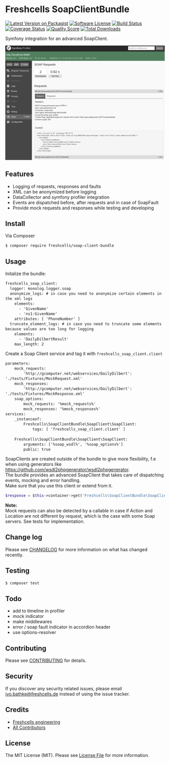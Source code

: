 # Freshcells SoapClientBundle

[![Latest Version on Packagist][ico-version]][link-packagist]
[![Software License][ico-license]](LICENSE.md)
[![Build Status][ico-travis]][link-travis]
[![Coverage Status][ico-scrutinizer]][link-scrutinizer]
[![Quality Score][ico-code-quality]][link-code-quality]
[![Total Downloads][ico-downloads]][link-downloads]

Symfony integration for an advanced SoapClient.

![Profiler](/freshcells_soap_client_bundle_profiler.png?raw=true "Profiler Soap Client Bundle")

## Features
- Logging of requests, responses and faults
- XML can be anonymized before logging
- DataCollector and symfony profiler integration
- Events are dispatched before, after requests and in case of SoapFault
- Provide mock requests and responses while testing and developing

## Install

Via Composer

``` bash
$ composer require freshcells/soap-client-bundle
```

## Usage

Initalize the bundle:

    freshcells_soap_client:
      logger: monolog.logger.soap
      anonymize_logs: # in case you need to anonymize certain elements in the xml logs
        elements:
          - 'GivenName'
          - 'ns1:GivenName'
        attributes: [ 'PhoneNumber' ]
      truncate_element_logs: # in case you need to truncate some elements because values are too long for logging
        elements:
          - 'DailyDilbertResult'
        max_length: 2

Create a Soap Client service and tag it with `freshcells_soap_client.client` 

    parameters:
        mock_requests:
            'http://gcomputer.net/webservices/DailyDilbert': './tests/Fixtures/MockRequest.xml'
        mock_responses:
            'http://gcomputer.net/webservices/DailyDilbert': './tests/Fixtures/MockResponse.xml'
        soap_options:
            mock_requests: '%mock_requests%'
            mock_responses: '%mock_responses%'
    services:
        _instanceof:
            Freshcells\SoapClientBundle\SoapClient\SoapClient:
                tags: [ 'freshcells_soap_client.client' ]

        Freshcells\SoapClientBundle\SoapClient\SoapClient:
            arguments: ['%soap_wsdl%', '%soap_options%']
            public: true


SoapClients are created outside of the bundle to give more flexibility, f.e when using generators like https://github.com/wsdl2phpgenerator/wsdl2phpgenerator.  
The bundle provides an advanced SoapClient that takes care of dispatching events, mocking and error handling.  
Make sure that you use this client or extend from it.


``` php
$response = $this->container->get('Freshcells\SoapClientBundle\SoapClient\SoapClient')->DailyDilbert();
```

**Note:**  
Mock requests can also be detected by a callable in case if Action and Location are not different by request, which is the case with some Soap servers.
See tests for implementation.


## Change log

Please see [CHANGELOG](CHANGELOG.md) for more information on what has changed recently.

## Testing

``` bash
$ composer test
```

## Todo
- add to timeline in profiler
- mock indicator
- make middlewares
- error / soap fault indicator in accordion header
- use options-resolver

## Contributing

Please see [CONTRIBUTING](CONTRIBUTING.md) for details.

## Security

If you discover any security related issues, please email ivo.bathke@freshcells.de instead of using the issue tracker.

## Credits

- [Freshcells engineering][link-author]
- [All Contributors][link-contributors]

## License

The MIT License (MIT). Please see [License File](LICENSE.md) for more information.

[ico-version]: https://img.shields.io/packagist/v/freshcells/soap-client-bundle.svg?style=flat-square
[ico-license]: https://img.shields.io/badge/license-MIT-brightgreen.svg?style=flat-square
[ico-travis]: https://img.shields.io/travis/freshcells/soap-client-bundle/master.svg?style=flat-square
[ico-scrutinizer]: https://img.shields.io/scrutinizer/coverage/g/freshcells/soap-client-bundle.svg?style=flat-square
[ico-code-quality]: https://img.shields.io/scrutinizer/g/freshcells/soap-client-bundle.svg?style=flat-square
[ico-downloads]: https://img.shields.io/packagist/dt/freshcells/soap-client-bundle.svg?style=flat-square

[link-packagist]: https://packagist.org/packages/freshcells/soap-client-bundle
[link-travis]: https://travis-ci.org/freshcells/soap-client-bundle
[link-scrutinizer]: https://scrutinizer-ci.com/g/freshcells/soap-client-bundle/code-structure
[link-code-quality]: https://scrutinizer-ci.com/g/freshcells/soap-client-bundle
[link-downloads]: https://packagist.org/packages/freshcells/soap-client-bundle
[link-author]: https://github.com/freshcells
[link-contributors]: ../../contributors
